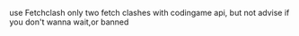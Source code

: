 use Fetchclash only two fetch clashes with codingame api,
but not advise if you don't wanna wait,or banned